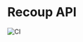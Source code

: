 # Recoup API

![CI](https://github.com/francis04j/recoup/workflows/.github/workflows/ci.yml/badge.svg)
